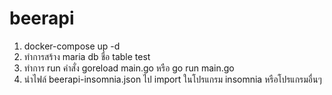 # beerapi

1. docker-compose up -d 
2. ทำการสร้าง maria db ชื่อ table test
3. ทำการ run คำสั่ง goreload main.go หรือ go run main.go
4. นำไฟล์ beerapi-insomnia.json ไป import ในโปรแกรม insomnia หรือโปรแกรมอื่นๆ
